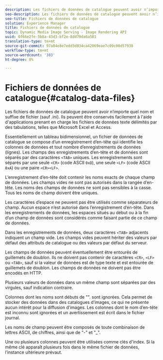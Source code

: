 ```yaml
---
description: Les fichiers de données de catalogue peuvent avoir n’importe quel nom et suffixe de fichier (sauf .ini). Ils peuvent être conservés facilement à l'aide d'applications prenant en charge les fichiers de données texte délimités par des tabulations, telles que Microsoft Excel et Access.
seo-description: Les fichiers de données de catalogue peuvent avoir n’importe quel nom et suffixe de fichier (sauf .ini). Ils peuvent être conservés facilement à l'aide d'applications prenant en charge les fichiers de données texte délimités par des tabulations, telles que Microsoft Excel et Access.
seo-title: Fichiers de données de catalogue
solution: Experience Manager
title: Fichiers de données de catalogue
topic: Dynamic Media Image Serving - Image Rendering API
uuid: 0f66e2fe-5b8a-43d3-bf2e-8dd79da6a581
translation-type: tm+mt
source-git-commit: 97a84e8e7edd3d834ca42069eae7c09c00d57938
workflow-type: tm+mt
source-wordcount: '383'
ht-degree: 0%

---
```



# Fichiers de données de catalogue{#catalog-data-files}

Les fichiers de données de catalogue peuvent avoir n’importe quel nom et suffixe de fichier (sauf .ini). Ils peuvent être conservés facilement à l&#39;aide d&#39;applications prenant en charge les fichiers de données texte délimités par des tabulations, telles que Microsoft Excel et Access.

Essentiellement un tableau bidimensionnel, un fichier de données de catalogue se compose d’un enregistrement d’en-tête qui identifie les colonnes de données et tout nombre d’enregistrements de données (lignes). Les champs des enregistrements d’en-tête et de données sont séparés par des caractères `<TAB>` uniques. Les enregistrements sont séparés par une seule `<CR>` (code ASCII `0xD`), une seule `<LF>` (code ASCII `0xA`) ou une paire `<CR><LF>`.

L’enregistrement d’en-tête doit contenir les noms exacts de chaque champ de données. Les champs vides ne sont pas autorisés dans la rangée d’en-tête. Les noms des champs de données ne sont pas sensibles à la casse. Tous les noms de champ doivent être uniques.

Les caractères d’espace ne peuvent pas être utilisés comme séparateurs de champ. Aucun espace n’est autorisé dans l’enregistrement d’en-tête. Dans les enregistrements de données, les espaces situés au début ou à la fin d’un champ de données sont considérés comme faisant partie de ce champ de données.

Dans les enregistrements de données, deux caractères `<TAB>` adjacents indiquent un champ vide. Les champs vides peuvent hériter des valeurs par défaut des attributs de catalogue ou des valeurs par défaut du serveur.

Les champs de données peuvent éventuellement être entourés de guillemets de doublon. Ils ne doivent pas contenir de caractères `<CR>`, `<LF>` ou `<TAB>`, sauf si la valeur de données est de type texte et est entourée de guillemets de doublon. Les champs de données ne doivent pas être encodés en HTTP.

Plusieurs valeurs de données dans un même champ sont séparées par des virgules, sauf indication contraire.

Colonnes dont les noms sont débuts de &quot;&quot;. sont ignorées. Cela permet de stocker des données dans des catalogues d’images, ce qui ne présente aucun intérêt pour la diffusion d’images. Les colonnes dont le nom d’en-tête est inconnu sont ignorées et un avertissement est écrit dans le fichier journal.

Les noms de champ peuvent être composés de toute combinaison de lettres ASCII, de chiffres, ainsi que de &quot;-&quot; et &quot;_&quot;.

Une ou plusieurs colonnes peuvent être utilisées comme clés d&#39;index. Si la même clé apparaît plusieurs fois dans le même fichier de données, l’instance ultérieure prévaut.
